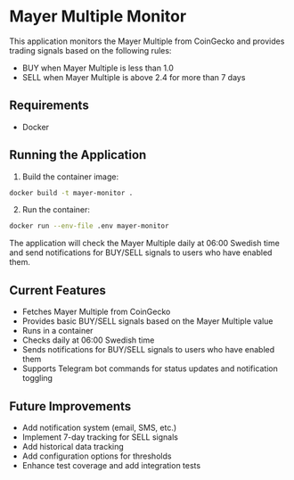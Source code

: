 # Mayer Multiple Monitor

This application monitors the Mayer Multiple from CoinGecko and provides trading signals based on the following rules:
- BUY when Mayer Multiple is less than 1.0
- SELL when Mayer Multiple is above 2.4 for more than 7 days

## Requirements
- Docker

## Running the Application

1. Build the container image:
```bash
docker build -t mayer-monitor .
```

2. Run the container:
```bash
docker run --env-file .env mayer-monitor
```

The application will check the Mayer Multiple daily at 06:00 Swedish time and send notifications for BUY/SELL signals to users who have enabled them.

## Current Features
- Fetches Mayer Multiple from CoinGecko
- Provides basic BUY/SELL signals based on the Mayer Multiple value
- Runs in a container
- Checks daily at 06:00 Swedish time
- Sends notifications for BUY/SELL signals to users who have enabled them
- Supports Telegram bot commands for status updates and notification toggling

## Future Improvements
- Add notification system (email, SMS, etc.)
- Implement 7-day tracking for SELL signals
- Add historical data tracking
- Add configuration options for thresholds
- Enhance test coverage and add integration tests 